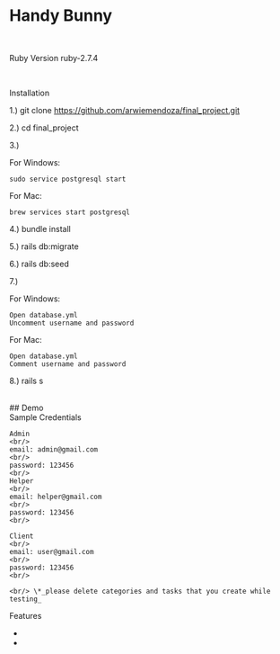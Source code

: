 # Handy Bunny

<br/>

Ruby Version ruby-2.7.4

<br/>

Installation

1.) git clone https://github.com/arwiemendoza/final_project.git

2.) cd final_project

3.)

For Windows:

    sudo service postgresql start

For Mac:

    brew services start postgresql

4.) bundle install

5.) rails db:migrate

6.) rails db:seed

7.)

For Windows:

    Open database.yml
    Uncomment username and password

For Mac:

    Open database.yml
    Comment username and password

8.) rails s

<br />
## Demo

<br/>
Sample Credentials

    Admin
    <br/>
    email: admin@gmail.com
    <br/>
    password: 123456
    <br/>
    Helper
    <br/>
    email: helper@gmail.com
    <br/>
    password: 123456
    <br/>

    Client
    <br/>
    email: user@gmail.com
    <br/>
    password: 123456
    <br/>

    <br/> \*_please delete categories and tasks that you create while testing_

Features

-

-
